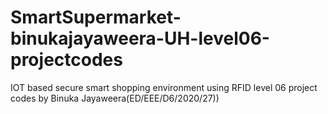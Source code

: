 # SmartSupermarket-binukajayaweera-UH-level06-projectcodes
IOT based secure smart shopping environment  using RFID level 06 project codes by Binuka Jayaweera(ED/EEE/D6/2020/27))
